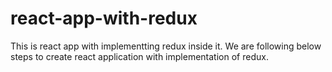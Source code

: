 # react-app-with-redux
This is react app with implementting redux inside it.
We are following below steps to create react application with implementation of redux.
